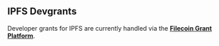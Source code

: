 ## IPFS Devgrants

Developer grants for IPFS are currently handled via the [**Filecoin Grant Platform**](https://github.com/filecoin-project/devgrants/blob/master/README.md).
